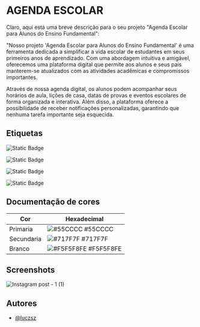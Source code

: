 
# AGENDA ESCOLAR

Claro, aqui está uma breve descrição para o seu projeto "Agenda Escolar para Alunos do Ensino Fundamental":

"Nosso projeto 'Agenda Escolar para Alunos do Ensino Fundamental' é uma ferramenta dedicada a simplificar a vida escolar de estudantes em seus primeiros anos de aprendizado. Com uma abordagem intuitiva e amigável, oferecemos uma plataforma digital que permite aos alunos e seus pais manterem-se atualizados com as atividades acadêmicas e compromissos importantes.

Através de nossa agenda digital, os alunos podem acompanhar seus horários de aula, lições de casa, datas de provas e eventos escolares de forma organizada e interativa. Além disso, a plataforma oferece a possibilidade de receber notificações personalizadas, garantindo que nenhuma tarefa importante seja esquecida.




## Etiquetas

![Static Badge](https://img.shields.io/badge/react-native)

![Static Badge](https://img.shields.io/badge/vscode-blue)

![Static Badge](https://img.shields.io/badge/logo-javascript-blue?logo=javascript)

![Static Badge](https://img.shields.io/badge/logo-github-blue?logo=github)



## Documentação de cores

| Cor               | Hexadecimal                                                |
| ----------------- | ---------------------------------------------------------------- |
| Primaria      | ![#55CCCC](https://via.placeholder.com/10/55CCCC?text=+) #55CCCC |
| Secundaria      | ![#717F7F](https://via.placeholder.com/10/717F7F?text=+) #717F7F |
| Branco       | ![#F5F5F8FE](https://via.placeholder.com/10/F5F5F8FE?text=+) #F5F5F8FE |


## Screenshots
![Instagram post - 1 (1)](https://github.com/luczsz/AgendaEscolar/assets/99900073/d1b92b31-6066-4ea4-8991-91a1a800f18e)

## Autores

- [@luczsz](https://github.com/luczsz)
